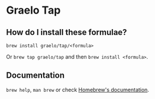 # Graelo Tap

## How do I install these formulae?

`brew install graelo/tap/<formula>`

Or `brew tap graelo/tap` and then `brew install <formula>`.

## Documentation

`brew help`, `man brew` or check [Homebrew's documentation](https://docs.brew.sh).
